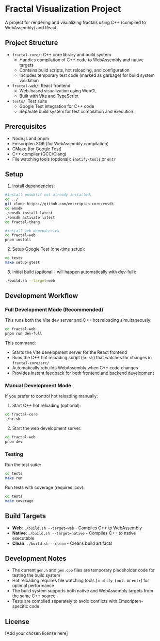 # Fractal Visualization Project

A project for rendering and visualizing fractals using C++ (compiled to WebAssembly) and React.

## Project Structure

- `fractal-core/`: C++ core library and build system
  - Handles compilation of C++ code to WebAssembly and native targets
  - Contains build scripts, hot reloading, and configuration
  - Includes temporary test code (marked as garbage) for build system validation
- `fractal-web/`: React frontend
  - Web-based visualization using WebGL
  - Built with Vite and TypeScript
- `tests/`: Test suite
  - Google Test integration for C++ code
  - Separate build system for test compilation and execution

## Prerequisites

- Node.js and pnpm
- Emscripten SDK (for WebAssembly compilation)
- CMake (for Google Test)
- C++ compiler (GCC/Clang)
- File watching tools (optional): `inotify-tools` or `entr`

## Setup

1. Install dependencies:
```bash
#install emsdk(if not already installed)
cd ../
git clone https://github.com/emscripten-core/emsdk
cd emsdk
./emsdk install latest
./emsdk activate latest
cd fractal-thang

#install web dependencies
cd fractal-web
pnpm install
```

2. Setup Google Test (one-time setup):
```bash
cd tests
make setup-gtest
```

3. Initial build (optional - will happen automatically with dev-full):
```bash
./build.sh --target=web
```

## Development Workflow

### Full Development Mode (Recommended)
This runs both the Vite dev server and C++ hot reloading simultaneously:

```bash
cd fractal-web
pnpm run dev-full
```

This command:
- Starts the Vite development server for the React frontend
- Runs the C++ hot reloading script (`hr.sh`) that watches for changes in `fractal-core/src/`
- Automatically rebuilds WebAssembly when C++ code changes
- Provides instant feedback for both frontend and backend development

### Manual Development Mode
If you prefer to control hot reloading manually:

1. Start C++ hot reloading (optional):
```bash
cd fractal-core
./hr.sh
```

2. Start the web development server:
```bash
cd fractal-web
pnpm dev
```

### Testing

Run the test suite:
```bash
cd tests
make run
```

Run tests with coverage (requires lcov):
```bash
cd tests
make coverage
```

## Build Targets

- **Web**: `./build.sh --target=web` - Compiles C++ to WebAssembly
- **Native**: `./build.sh --target=native` - Compiles C++ to native executable
- **Clean**: `./build.sh --clean` - Cleans build artifacts

## Development Notes

- The current `gen.h` and `gen.cpp` files are temporary placeholder code for testing the build system
- Hot reloading requires file watching tools (`inotify-tools` or `entr`) for optimal performance
- The build system supports both native and WebAssembly targets from the same C++ source
- Tests are compiled separately to avoid conflicts with Emscripten-specific code

## License

[Add your chosen license here] 